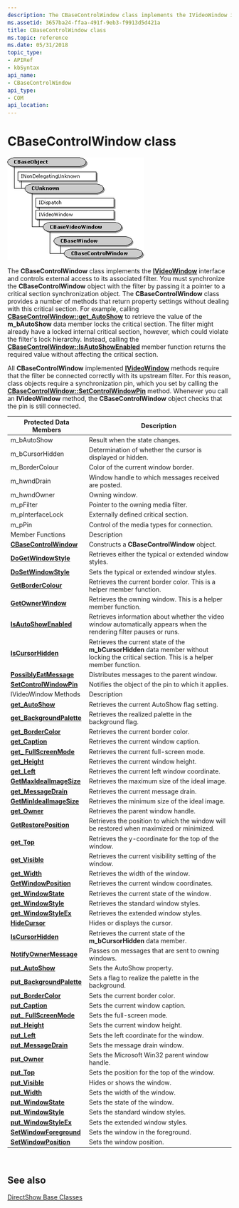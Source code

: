 ```yaml
---
description: The CBaseControlWindow class implements the IVideoWindow interface and controls external access to its associated filter.
ms.assetid: 3657ba24-ffaa-491f-9eb3-f9913d5d421a
title: CBaseControlWindow class
ms.topic: reference
ms.date: 05/31/2018
topic_type: 
- APIRef
- kbSyntax
api_name: 
- CBaseControlWindow
api_type: 
- COM
api_location: 
---
```


# CBaseControlWindow class

![cbasecontrolwindow class hierarchy](images/wctrl01.png)

The **CBaseControlWindow** class implements the [**IVideoWindow**](/windows/desktop/api/Control/nn-control-ivideowindow) interface and controls external access to its associated filter. You must synchronize the **CBaseControlWindow** object with the filter by passing it a pointer to a critical section synchronization object. The **CBaseControlWindow** class provides a number of methods that return property settings without dealing with this critical section. For example, calling [**CBaseControlWindow::get\_AutoShow**](cbasecontrolwindow-get-autoshow.md) to retrieve the value of the **m\_bAutoShow** data member locks the critical section. The filter might already have a locked internal critical section, however, which could violate the filter's lock hierarchy. Instead, calling the [**CBaseControlWindow::IsAutoShowEnabled**](cbasecontrolwindow-isautoshowenabled.md) member function returns the required value without affecting the critical section.

All **CBaseControlWindow** implemented [**IVideoWindow**](/windows/desktop/api/Control/nn-control-ivideowindow) methods require that the filter be connected correctly with its upstream filter. For this reason, class objects require a synchronization pin, which you set by calling the [**CBaseControlWindow::SetControlWindowPin**](cbasecontrolwindow-setcontrolwindowpin.md) method. Whenever you call an **IVideoWindow** method, the **CBaseControlWindow** object checks that the pin is still connected.



| Protected Data Members                                                     | Description                                                                                                                                 |
|----------------------------------------------------------------------------|---------------------------------------------------------------------------------------------------------------------------------------------|
| m\_bAutoShow                                                               | Result when the state changes.                                                                                                              |
| m\_bCursorHidden                                                           | Determination of whether the cursor is displayed or hidden.                                                                                 |
| m\_BorderColour                                                            | Color of the current window border.                                                                                                         |
| m\_hwndDrain                                                               | Window handle to which messages received are posted.                                                                                        |
| m\_hwndOwner                                                               | Owning window.                                                                                                                              |
| m\_pFilter                                                                 | Pointer to the owning media filter.                                                                                                         |
| m\_pInterfaceLock                                                          | Externally defined critical section.                                                                                                        |
| m\_pPin                                                                    | Control of the media types for connection.                                                                                                  |
| Member Functions                                                           | Description                                                                                                                                 |
| [**CBaseControlWindow**](cbasecontrolwindow-cbasecontrolwindow.md)        | Constructs a **CBaseControlWindow** object.                                                                                                 |
| [**DoGetWindowStyle**](cbasecontrolwindow-dogetwindowstyle.md)            | Retrieves either the typical or extended window styles.                                                                                     |
| [**DoSetWindowStyle**](cbasecontrolwindow-dosetwindowstyle.md)            | Sets the typical or extended window styles.                                                                                                 |
| [**GetBorderColour**](cbasecontrolwindow-getbordercolour.md)              | Retrieves the current border color. This is a helper member function.                                                                       |
| [**GetOwnerWindow**](cbasecontrolwindow-getownerwindow.md)                | Retrieves the owning window. This is a helper member function.                                                                              |
| [**IsAutoShowEnabled**](cbasecontrolwindow-isautoshowenabled.md)          | Retrieves information about whether the video window automatically appears when the rendering filter pauses or runs.                        |
| [**IsCursorHidden**](cbasecontrolwindow-iscursorhidden.md)                | Retrieves the current state of the **m\_bCursorHidden** data member without locking the critical section. This is a helper member function. |
| [**PossiblyEatMessage**](cbasecontrolwindow-possiblyeatmessage.md)        | Distributes messages to the parent window.                                                                                                  |
| [**SetControlWindowPin**](cbasecontrolwindow-setcontrolwindowpin.md)      | Notifies the object of the pin to which it applies.                                                                                         |
| IVideoWindow Methods                                                       | Description                                                                                                                                 |
| [**get\_AutoShow**](cbasecontrolwindow-get-autoshow.md)                   | Retrieves the current AutoShow flag setting.                                                                                                |
| [**get\_BackgroundPalette**](cbasecontrolwindow-get-backgroundpalette.md) | Retrieves the realized palette in the background flag.                                                                                      |
| [**get\_BorderColor**](cbasecontrolwindow-get-bordercolor.md)             | Retrieves the current border color.                                                                                                         |
| [**get\_Caption**](cbasecontrolwindow-get-caption.md)                     | Retrieves the current window caption.                                                                                                       |
| [**get\_ FullScreenMode**](cbasecontrolwindow-get-fullscreenmode.md)      | Retrieves the current full-screen mode.                                                                                                     |
| [**get\_Height**](cbasecontrolwindow-get-height.md)                       | Retrieves the current window height.                                                                                                        |
| [**get\_Left**](cbasecontrolwindow-get-left.md)                           | Retrieves the current left window coordinate.                                                                                               |
| [**GetMaxIdealImageSize**](cbasecontrolwindow-getmaxidealimagesize.md)    | Retrieves the maximum size of the ideal image.                                                                                              |
| [**get\_MessageDrain**](cbasecontrolwindow-get-messagedrain.md)           | Retrieves the current message drain.                                                                                                        |
| [**GetMinIdealImageSize**](cbasecontrolwindow-getminidealimagesize.md)    | Retrieves the minimum size of the ideal image.                                                                                              |
| [**get\_Owner**](cbasecontrolwindow-get-owner.md)                         | Retrieves the parent window handle.                                                                                                         |
| [**GetRestorePosition**](cbasecontrolwindow-getrestoreposition.md)        | Retrieves the position to which the window will be restored when maximized or minimized.                                                    |
| [**get\_Top**](cbasecontrolwindow-get-top.md)                             | Retrieves the y-coordinate for the top of the window.                                                                                       |
| [**get\_Visible**](cbasecontrolwindow-get-visible.md)                     | Retrieves the current visibility setting of the window.                                                                                     |
| [**get\_Width**](cbasecontrolwindow-get-width.md)                         | Retrieves the width of the window.                                                                                                          |
| [**GetWindowPosition**](cbasecontrolwindow-getwindowposition.md)          | Retrieves the current window coordinates.                                                                                                   |
| [**get\_WindowState**](cbasecontrolwindow-get-windowstate.md)             | Retrieves the current state of the window.                                                                                                  |
| [**get\_WindowStyle**](cbasecontrolwindow-get-windowstyle.md)             | Retrieves the standard window styles.                                                                                                       |
| [**get\_WindowStyleEx**](cbasecontrolwindow-get-windowstyleex.md)         | Retrieves the extended window styles.                                                                                                       |
| [**HideCursor**](cbasecontrolwindow-hidecursor.md)                        | Hides or displays the cursor.                                                                                                               |
| [**IsCursorHidden**](cbasecontrolwindow-iscursorhidden.md)                | Retrieves the current state of the **m\_bCursorHidden** data member.                                                                        |
| [**NotifyOwnerMessage**](cbasecontrolwindow-notifyownermessage.md)        | Passes on messages that are sent to owning windows.                                                                                         |
| [**put\_AutoShow**](cbasecontrolwindow-put-autoshow.md)                   | Sets the AutoShow property.                                                                                                                 |
| [**put\_BackgroundPalette**](cbasecontrolwindow-put-backgroundpalette.md) | Sets a flag to realize the palette in the background.                                                                                       |
| [**put\_BorderColor**](cbasecontrolwindow-put-bordercolor.md)             | Sets the current border color.                                                                                                              |
| [**put\_Caption**](cbasecontrolwindow-put-caption.md)                     | Sets the current window caption.                                                                                                            |
| [**put\_ FullScreenMode**](cbasecontrolwindow-put-fullscreenmode.md)      | Sets the full-screen mode.                                                                                                                  |
| [**put\_Height**](cbasecontrolwindow-put-height.md)                       | Sets the current window height.                                                                                                             |
| [**put\_Left**](cbasecontrolwindow-put-left.md)                           | Sets the left coordinate for the window.                                                                                                    |
| [**put\_MessageDrain**](cbasecontrolwindow-put-messagedrain.md)           | Sets the message drain window.                                                                                                              |
| [**put\_Owner**](cbasecontrolwindow-put-owner.md)                         | Sets the Microsoft Win32 parent window handle.                                                                                              |
| [**put\_Top**](cbasecontrolwindow-put-top.md)                             | Sets the position for the top of the window.                                                                                                |
| [**put\_Visible**](cbasecontrolwindow-put-visible.md)                     | Hides or shows the window.                                                                                                                  |
| [**put\_Width**](cbasecontrolwindow-put-width.md)                         | Sets the width of the window.                                                                                                               |
| [**put\_WindowState**](cbasecontrolwindow-put-windowstate.md)             | Sets the state of the window.                                                                                                               |
| [**put\_WindowStyle**](cbasecontrolwindow-put-windowstyle.md)             | Sets the standard window styles.                                                                                                            |
| [**put\_WindowStyleEx**](cbasecontrolwindow-put-windowstyleex.md)         | Sets the extended window styles.                                                                                                            |
| [**SetWindowForeground**](cbasecontrolwindow-setwindowforeground.md)      | Sets the window in the foreground.                                                                                                          |
| [**SetWindowPosition**](cbasecontrolwindow-setwindowposition.md)          | Sets the window position.                                                                                                                   |



 

## See also

<dl> <dt>

[DirectShow Base Classes](directshow-base-classes.md)
</dt> </dl>

 

 



